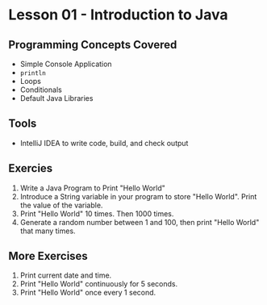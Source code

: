# Lesson 01 - Introduction to Java

## Programming Concepts Covered
* Simple Console Application
* `println`
* Loops
* Conditionals
* Default Java Libraries

## Tools
* IntelliJ IDEA to write code, build, and check output

## Exercies
1. Write a Java Program to Print "Hello World"
1. Introduce a String variable in your program to store "Hello World". Print the value of the variable.
1. Print "Hello World" 10 times. Then 1000 times.
1. Generate a random number between 1 and 100, then print "Hello World" that many times.

## More Exercises
1. Print current date and time.
1. Print "Hello World" continuously for 5 seconds.
1. Print "Hello World" once every 1 second.
